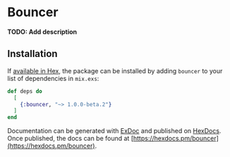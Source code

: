 # Bouncer

**TODO: Add description**

## Installation

If [available in Hex](https://hex.pm/docs/publish), the package can be installed
by adding `bouncer` to your list of dependencies in `mix.exs`:

```elixir
def deps do
  [
    {:bouncer, "~> 1.0.0-beta.2"}
  ]
end
```

Documentation can be generated with [ExDoc](https://github.com/elixir-lang/ex_doc)
and published on [HexDocs](https://hexdocs.pm). Once published, the docs can
be found at [https://hexdocs.pm/bouncer](https://hexdocs.pm/bouncer).

